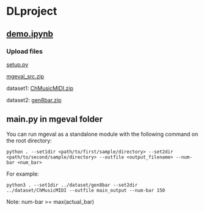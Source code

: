 # DLproject

## [demo.ipynb](https://github.com/JinchengLiang/DLproject/blob/Shaomin/mgeval/demo.ipynb)

### Upload files

[setup.py](https://github.com/vishnubob/python-midi/blob/master/setup.py)

[mgeval_src.zip](https://github.com/JinchengLiang/DLproject/blob/Shaomin/mgeval/mgeval_src.zip)

dataset1: [ChMusicMIDI.zip](https://github.com/JinchengLiang/DLproject/blob/Shaomin/dataset/ChMusicMIDI.zip)

dataset2: [gen8bar.zip](https://github.com/JinchengLiang/DLproject/blob/Shaomin/dataset/gen8bar.zip)

## __main__.py in mgeval folder

You can run mgeval as a standalone module with the following command on the root directory:
```linux
python . --set1dir <path/to/first/sample/directory> --set2dir <path/to/second/sample/directory> --outfile <output_filename> --num-bar <num_bar>
```
For example:
```commandline
python3 . --set1dir ../dataset/gen8bar --set2dir ../dataset/ChMusicMIDI --outfile main_output --num-bar 150
```
Note: num-bar >= max(actual_bar)